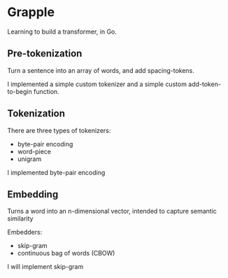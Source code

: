 # Grapple

Learning to build a transformer, in Go.

## Pre-tokenization

Turn a sentence into an array of words, and add spacing-tokens.

I implemented a simple custom tokenizer and a simple custom add-token-to-begin function.

## Tokenization

There are three types of tokenizers:

- byte-pair encoding
- word-piece
- unigram

I implemented byte-pair encoding

## Embedding

Turns a word into an n-dimensional vector, intended to capture semantic similarity

Embedders:

- skip-gram
- continuous bag of words (CBOW)

I will implement skip-gram
